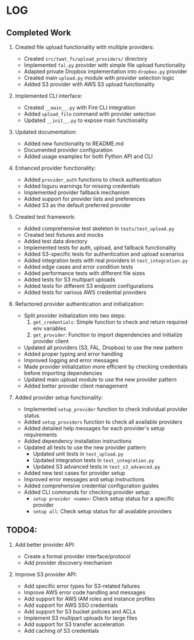 # LOG

## Completed Work

1. Created file upload functionality with multiple providers:
   - Created `src/twat_fs/upload_providers/` directory
   - Implemented `fal.py` provider with simple file upload functionality
   - Adapted private Dropbox implementation into `dropbox.py` provider
   - Created main `upload.py` module with provider selection logic
   - Added S3 provider with AWS S3 upload functionality

2. Implemented CLI interface:
   - Created `__main__.py` with Fire CLI integration
   - Added `upload_file` command with provider selection
   - Updated `__init__.py` to expose main functionality

3. Updated documentation:
   - Added new functionality to README.md
   - Documented provider configuration
   - Added usage examples for both Python API and CLI

4. Enhanced provider functionality:
   - Added `provider_auth` functions to check authentication
   - Added loguru warnings for missing credentials
   - Implemented provider fallback mechanism
   - Added support for provider lists and preferences
   - Added S3 as the default preferred provider

5. Created test framework:
   - Added comprehensive test skeleton in `tests/test_upload.py`
   - Created test fixtures and mocks
   - Added test data directory
   - Implemented tests for auth, upload, and fallback functionality
   - Added S3-specific tests for authentication and upload scenarios
   - Added integration tests with real providers in `test_integration.py`
   - Added edge cases and error condition tests
   - Added performance tests with different file sizes
   - Added tests for S3 multipart uploads
   - Added tests for different S3 endpoint configurations
   - Added tests for various AWS credential providers

6. Refactored provider authentication and initialization:
   - Split provider initialization into two steps:
     1. `get_credentials`: Simple function to check and return required env variables
     2. `get_provider`: Function to import dependencies and initialize provider client
   - Updated all providers (S3, FAL, Dropbox) to use the new pattern
   - Added proper typing and error handling
   - Improved logging and error messages
   - Made provider initialization more efficient by checking credentials before importing dependencies
   - Updated main upload module to use the new provider pattern
   - Added better provider client management

7. Added provider setup functionality:
   - Implemented `setup_provider` function to check individual provider status
   - Added `setup_providers` function to check all available providers
   - Added detailed help messages for each provider's setup requirements
   - Added dependency installation instructions
   - Updated all tests to use the new provider pattern:
     - Updated unit tests in `test_upload.py`
     - Updated integration tests in `test_integration.py`
     - Updated S3 advanced tests in `test_s3_advanced.py`
   - Added new test cases for provider setup
   - Improved error messages and setup instructions
   - Added comprehensive credential configuration guides
   - Added CLI commands for checking provider setup:
     - `setup provider <name>`: Check setup status for a specific provider
     - `setup all`: Check setup status for all available providers

## TODO4:

1. Add better provider API:
   - Create a formal provider interface/protocol
   - Add provider discovery mechanism

2. Improve S3 provider API:
   - Add specific error types for S3-related failures
   - Improve AWS error code handling and messages
   - Add support for AWS IAM roles and instance profiles
   - Add support for AWS SSO credentials
   - Add support for S3 bucket policies and ACLs
   - Implement S3 multipart uploads for large files
   - Add support for S3 transfer acceleration
   - Add caching of S3 credentials 